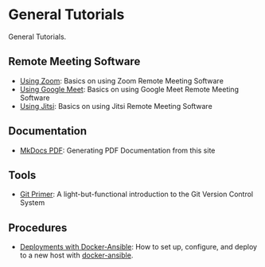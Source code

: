 # General Tutorials

General Tutorials.

## Remote Meeting Software

- [Using Zoom](./zoom): Basics on using Zoom Remote Meeting Software
- [Using Google Meet](./google-meet): Basics on using Google Meet Remote Meeting Software
- [Using Jitsi](./jitsi): Basics on using Jitsi Remote Meeting Software

## Documentation

- [MkDocs PDF](./mkdocs-pdf): Generating PDF Documentation from this site

## Tools

- [Git Primer](./git-primer): A light-but-functional introduction to the Git Version Control System

## Procedures

- [Deployments with Docker-Ansible](./docker-ansible-deployments): How to set up, configure, and deploy to a new host with [docker-ansible](https://github.com/kartoza/docker-ansible).
